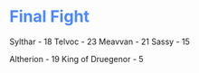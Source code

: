 # <font color = 4d88fd>Final Fight</font>
Sylthar - 18
Telvoc - 23
Meavvan - 21
Sassy - 15

Altherion - 19
King of Druegenor - 5

